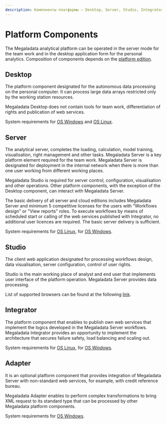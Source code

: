 ```yaml
---
description: Компоненты платформы — Desktop, Server, Studio, Integrator, Adapter.
---
```


# Platform Components

The Megaladata analytical platform can be operated in the server mode for the team work and in the desktop application form for the personal analytics. Composition of components depends on the [platform edition](compare-editions.md).

## Desktop

The platform component designated for the autonomous data processing on the personal computer. It can process large data arrays restricted only by the working station resources.

Megaladata Desktop does not contain tools for team work, differentiation of rights and publication of web services.

System requirements for [OS Windows](https://help.loginom.ru/adminguide/desktop/) and [OS Linux](https://help.loginom.ru/adminguide/desktop/linux/).

## Server

The analytical server, completes the loading, calculation, model training, visualisation, right management and other tasks. Megaladata Server is a key platform element required for the team work. Megaladata Server is designated for deployment in the internal network when there is more than one user working from different working places.

Megaladata Studio is required for server control, configuration, visualisation and other operations. Other platform components, with the exception of the Desktop component, can interact with Megaladata Server.

The basic delivery of all server and cloud editions includes Megaladata Server and minimum 5 competitive licenses for the users with "Workflows design" or "View reports" roles. To execute workflows by means of scheduled start or calling of the web services published with Integrator, no additional user licences are required. The basic server delivery is sufficient.

System requirements for [OS Linux](https://help.loginom.ru/adminguide/linux/server/), for [OS Windows](https://help.loginom.ru/adminguide/windows/server/).

## Studio

The client web application designated for processing workflows design, data visualisation, server configuration, control of user rights.

Studio is the main working place of analyst and end user that implements user interface of the platform operation. Megaladata Server provides data processing.

List of supported browsers can be found at the following [link](https://help.loginom.ru/adminguide/studio/).

## Integrator

The platform component that enables to publish own web services that implement the logics developed in the Megaladata Server workflows. Megaladata Integrator provides an opportunity to implement the architecture that secures failure safety, load balancing and scaling out.

System requirements for [OS Linux](https://help.loginom.ru/adminguide/linux/integrator/), for [OS Windows](https://help.loginom.ru/adminguide/windows/integrator/).

## Adapter

It is an optional platform component that provides integration of Megaladata Server with non-standard web services, for example, with credit reference bureau.

Megaladata Adapter enables to perform complex transformations to bring XML request to its standard type that can be processed by other Megaladata platform components.

System requirements for [OS Windows](https://help.loginom.ru/adminguide/adapter/).
